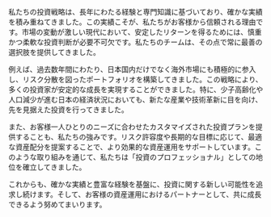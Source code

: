 私たちの投資戦略は、長年にわたる経験と専門知識に基づいており、確かな実績を積み重ねてきました。この実績こそが、私たちがお客様から信頼される理由です。市場の変動が激しい現代において、安定したリターンを得るためには、慎重かつ柔軟な投資判断が必要不可欠です。私たちのチームは、その点で常に最善の選択肢を提供してきました。

例えば、過去数年間にわたり、日本国内だけでなく海外市場にも積極的に参入し、リスク分散を図ったポートフォリオを構築してきました。この戦略により、多くの投資家が安定的な成長を実現することができました。特に、少子高齢化や人口減少が進む日本の経済状況においても、新たな産業や技術革新に目を向け、先を見据えた投資を行ってきました。

また、お客様一人ひとりのニーズに合わせたカスタマイズされた投資プランを提供することも、私たちの強みです。リスク許容度や長期的な目標に応じて、最適な資産配分を提案することで、より効果的な資産運用をサポートしています。このような取り組みを通じて、私たちは「投資のプロフェッショナル」としての地位を確立してきました。

これからも、確かな実績と豊富な経験を基盤に、投資に関する新しい可能性を追求し続けます。そして、お客様の資産運用におけるパートナーとして、共に成長できるよう努めてまいります。
